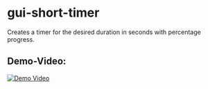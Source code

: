 # gui-short-timer
Creates a timer for the desired duration in seconds with percentage progress.

## Demo-Video:
[![Demo Video](https://img.youtube.com/vi/q3FtVt3HEzc/maxresdefault.jpg)](https://youtu.be/q3FtVt3HEzc)
